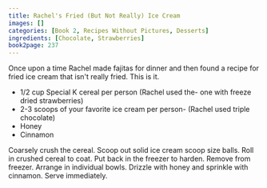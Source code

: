 ```yaml
---
title: Rachel's Fried (But Not Really) Ice Cream
images: []
categories: [Book 2, Recipes Without Pictures, Desserts]
ingredients: [Chocolate, Strawberries]
book2page: 237
---
```


Once upon a time Rachel made fajitas for dinner and then found a recipe for fried ice cream that isn't really fried. This is it. 

- 1/2 cup Special K cereal per person (Rachel used the- one with freeze dried strawberries)
- 2-3 scoops of your favorite ice cream per person- (Rachel used triple chocolate)
- Honey
- Cinnamon

Coarsely crush the cereal. Scoop out solid ice cream scoop size balls. Roll in crushed cereal to coat. Put back in the freezer to harden. Remove from freezer. Arrange in individual bowls. Drizzle with honey and sprinkle with cinnamon. Serve immediately.